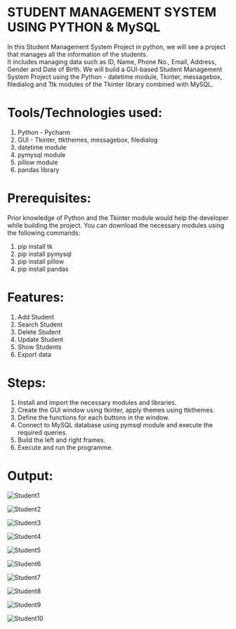 # STUDENT MANAGEMENT SYSTEM USING PYTHON & MySQL
  In this Student Management System Project in python, we will see a project that manages all the information of the students.  
It includes managing data such as ID, Name, Phone No., Email, Address, Gender and Date of Birth.  We will build a GUI-based Student Management System Project using the Python - datetime module, Tkinter, messagebox, filedialog and Ttk modules of the Tkinter library combined with MySQL. 

# Tools/Technologies used:
1. Python - Pycharm
2. GUI - Tkinter, ttkthemes, messagebox, filedialog
3. datetime module
4. pymysql module
5. pillow module
6. pandas library

# Prerequisites:
  Prior knowledge of Python and the Tkinter module would help the developer while building the project.  You can download the necessary modules using the following commands:
  1. pip install tk
  2. pip install pymysql
  3. pip install pillow
  4. pip install pandas

# Features:
1. Add Student
2. Search Student
3. Delete Student
4. Update Student
5. Show Students
6. Export data

# Steps:
1. Install and import the necessary modules and libraries.
2. Create the GUI window using tkinter, apply themes using ttkthemes.
3. Define the functions for each buttons in the window.
4. Connect to MySQL database using pymsql module and execute the required queries.
5. Build the left and right frames.
6. Execute and run the programme.

# Output:
![Student1](https://github.com/Navina-Murugadas/Student_Management_System_Python-MySQL/assets/72821323/835f0a55-a079-4409-aef8-0f3c5ec63146)

![Student2](https://github.com/Navina-Murugadas/Student_Management_System_Python-MySQL/assets/72821323/4717ffe6-8409-44c5-b764-87701a29f5c3)

![Student3](https://github.com/Navina-Murugadas/Student_Management_System_Python-MySQL/assets/72821323/6ecd09e8-e9c1-46b4-9802-e81bc1ce84e0)

![Student4](https://github.com/Navina-Murugadas/Student_Management_System_Python-MySQL/assets/72821323/0c6e4b74-06cb-4362-83b1-6bd2f1985829)

![Student5](https://github.com/Navina-Murugadas/Student_Management_System_Python-MySQL/assets/72821323/9b7ef3f0-573d-4962-bb40-dcbbed4d9afc)

![Student6](https://github.com/Navina-Murugadas/Student_Management_System_Python-MySQL/assets/72821323/153d1295-8631-464f-b315-ced9f07ce550)

![Student7](https://github.com/Navina-Murugadas/Student_Management_System_Python-MySQL/assets/72821323/632938a8-ed7c-4d98-961d-1191ec6b1cfb)

![Student8](https://github.com/Navina-Murugadas/Student_Management_System_Python-MySQL/assets/72821323/1b20a7cd-3665-4e8c-b891-71e6b4496383)

![Student9](https://github.com/Navina-Murugadas/Student_Management_System_Python-MySQL/assets/72821323/a3ad3543-c4fa-48fd-b940-b98f467d2277)

![Student10](https://github.com/Navina-Murugadas/Student_Management_System_Python-MySQL/assets/72821323/606e6b6d-ca69-4474-b02c-6f20a0c6dd1f)
